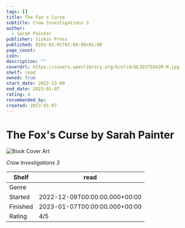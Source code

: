 ```yaml
---
tags: []
title: The Fox's Curse
subtitle: Crow Investigations 3
author:
  - Sarah Painter
publisher: Siskin Press
published: 0101-01-01T01:00:00+01:00
page_count:
isbn:
description: ""
coverUrl: https://covers.openlibrary.org/b/olid/OL28375942M-M.jpg
shelf: read
owned: true
start_date: 2022-12-09
end_date: 2023-01-07
rating: 4
recommended_by:
created: 2023-01-07
---
```


# The Fox's Curse by Sarah Painter

![Book Cover Art](https://covers.openlibrary.org/b/olid/OL28375942M-M.jpg)

_Crow Investigations 3_

| Shelf | read |
| --- | --- |
| Genre |  |
| Started | 2022-12-09T00:00:00.000+00:00 |
| Finished | 2023-01-07T00:00:00.000+00:00 |
| Rating | 4/5 |

